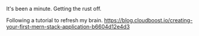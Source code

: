 It's been a minute. Getting the rust off. 

Following a tutorial to refresh my brain.
https://blog.cloudboost.io/creating-your-first-mern-stack-application-b6604d12e4d3